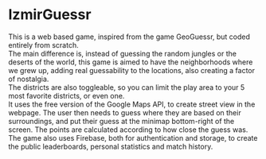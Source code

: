 # IzmirGuessr

This is a web based game, inspired from the game GeoGuessr, but coded entirely from scratch.  
The main difference is, instead of guessing the random jungles or the deserts of the world, this game is aimed to have the neighborhoods where we grew up, adding real guessability to the locations, also creating a factor of nostalgia.  
The districts are also toggleable, so you can limit the play area to your 5 most favorite districts, or even one.  
It uses the free version of the Google Maps API, to create street view in the webpage. The user then needs to guess where they are based on their surroundings, and put their guess at the minimap bottom-right of the screen. The points are calculated according to how close the guess was.  
The game also uses Firebase, both for authentication and storage, to create the public leaderboards, personal statistics and match history.  